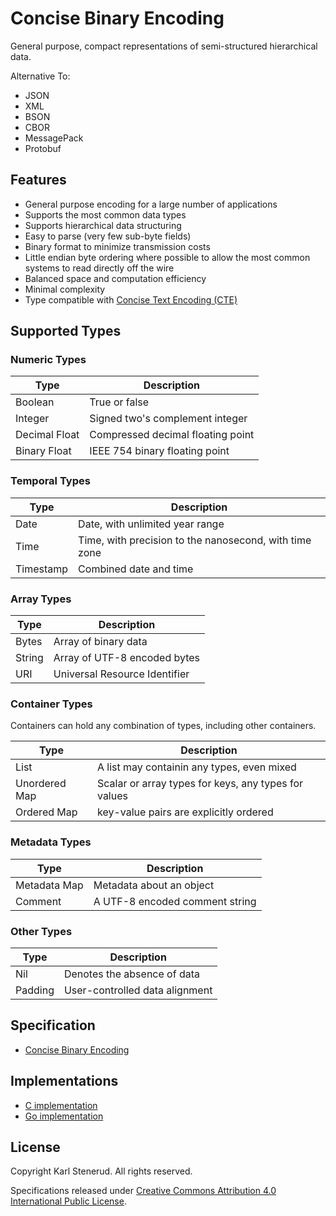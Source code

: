 Concise Binary Encoding
=======================

General purpose, compact representations of semi-structured hierarchical data.

Alternative To:

* JSON
* XML
* BSON
* CBOR
* MessagePack
* Protobuf



Features
--------

  * General purpose encoding for a large number of applications
  * Supports the most common data types
  * Supports hierarchical data structuring
  * Easy to parse (very few sub-byte fields)
  * Binary format to minimize transmission costs
  * Little endian byte ordering where possible to allow the most common systems to read directly off the wire
  * Balanced space and computation efficiency
  * Minimal complexity
  * Type compatible with [Concise Text Encoding (CTE)](https://github.com/kstenerud/concise-text-encoding/blob/master/cte-specification.md)



Supported Types
---------------


### Numeric Types

| Type          | Description                                            |
| ------------- | ------------------------------------------------------ |
| Boolean       | True or false                                          |
| Integer       | Signed two's complement integer                        |
| Decimal Float | Compressed decimal floating point                      |
| Binary Float  | IEEE 754 binary floating point                         |


### Temporal Types

| Type          | Description                                            |
| ------------- | ------------------------------------------------------ |
| Date          | Date, with unlimited year range                        |
| Time          | Time, with precision to the nanosecond, with time zone |
| Timestamp     | Combined date and time                                 |


### Array Types

| Type          | Description                                            |
| ------------- | ------------------------------------------------------ |
| Bytes         | Array of binary data                                   |
| String        | Array of UTF-8 encoded bytes                           |
| URI           | Universal Resource Identifier                          |


### Container Types

Containers can hold any combination of types, including other containers.

| Type          | Description                                            |
| ------------- | ------------------------------------------------------ |
| List          | A list may containin any types, even mixed             |
| Unordered Map | Scalar or array types for keys, any types for values   |
| Ordered Map   | key-value pairs are explicitly ordered                 |


### Metadata Types

| Type          | Description                                            |
| ------------- | ------------------------------------------------------ |
| Metadata Map  | Metadata about an object                               |
| Comment       | A UTF-8 encoded comment string                         |


### Other Types

| Type          | Description                                            |
| ------------- | ------------------------------------------------------ |
| Nil           | Denotes the absence of data                            |
| Padding       | User-controlled data alignment                         |



Specification
-------------

 * [Concise Binary Encoding](cbe-specification.md)



Implementations
---------------

* [C implementation](https://github.com/kstenerud/c-cbe)
* [Go implementation](https://github.com/kstenerud/go-cbe)



License
-------

Copyright Karl Stenerud. All rights reserved.

Specifications released under [Creative Commons Attribution 4.0 International Public License](LICENSE.md).
